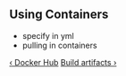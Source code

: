 ## Using Containers

* specify in yml
* pulling in containers

[&lsaquo; Docker Hub](/learn/containers/02_docker-hub.html "nav previous containers")
[Build artifacts &rsaquo;](/learn/containers/04_build-artifacts.html "nav next containers")
